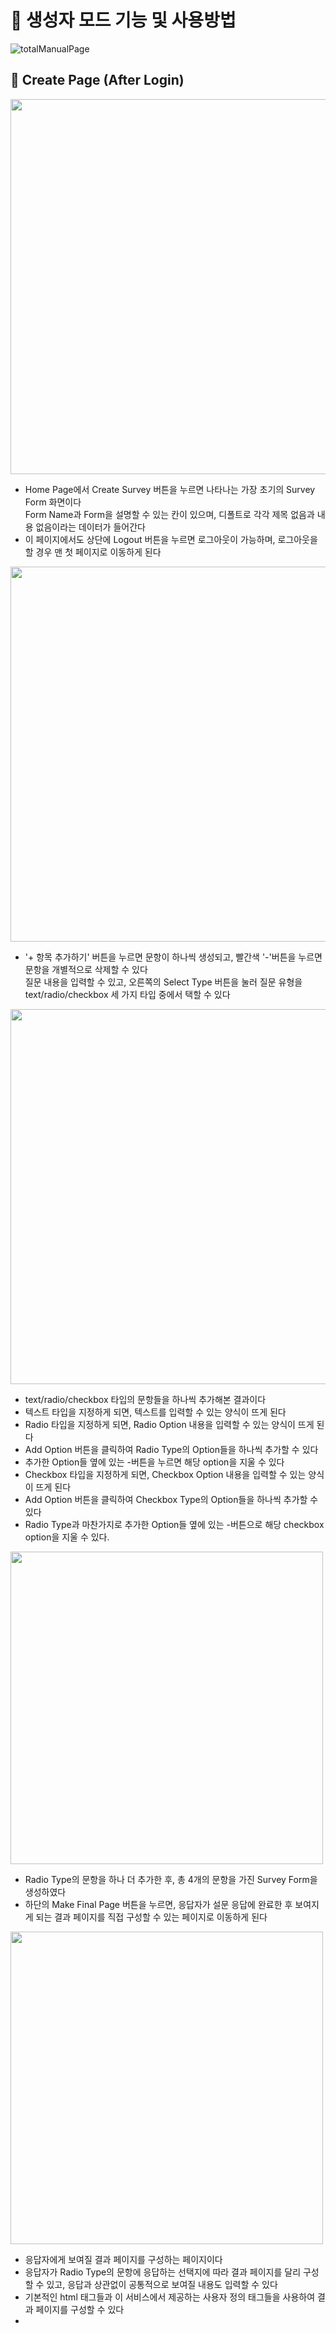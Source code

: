 # 🌱 생성자 모드 기능 및 사용방법
![totalManualPage](https://capsule-render.vercel.app/api?type=waving&color=auto&height=300&section=header&text=Creator-Manual&fontSize=90)

## 🎈 Create Page (After Login)
<img src="https://ifh.cc/g/Gdj5DT.png" width="600px;">
<ul>
  <li>Home Page에서 Create Survey 버튼을 누르면 나타나는 가장 초기의 Survey Form 화면이다</li>
  </li>Form Name과 Form을 설명할 수 있는 칸이 있으며, 디폴트로 각각 제목 없음과 내용 없음이라는 데이터가 들어간다</li>
  <li> 이 페이지에서도 상단에 Logout 버튼을 누르면 로그아웃이 가능하며, 로그아웃을 할 경우 맨 첫 페이지로 이동하게 된다 </li>
</ul>

<img src="https://ifh.cc/g/kJ5wbt.png" width="600px;">
<ul>
  <li>'+ 항목 추가하기' 버튼을 누르면 문항이 하나씩 생성되고, 빨간색 '-'버튼을 누르면 문항을 개별적으로 삭제할 수 있다 </li>
  </li>질문 내용을 입력할 수 있고, 오른쪽의 Select Type 버튼을 눌러 질문 유형을 text/radio/checkbox 세 가지 타입 중에서 택할 수 있다</li>
</ul>

<img src="https://ifh.cc/g/MgrBPO.jpg" width="600px;">
<ul>
  <li>text/radio/checkbox 타입의 문항들을 하나씩 추가해본 결과이다</li>
  <li> 텍스트 타입을 지정하게 되면, 텍스트를 입력할 수 있는 양식이 뜨게 된다 </li>
  
  <li> Radio 타입을 지정하게 되면, Radio Option 내용을 입력할 수 있는 양식이 뜨게 된다 </li>
  <li> Add Option 버튼을 클릭하여 Radio Type의 Option들을 하나씩 추가할 수 있다</li>
  <li> 추가한 Option들 옆에 있는 -버튼을 누르면 해당 option을 지울 수 있다</li>
  
  <li> Checkbox 타입을 지정하게 되면, Checkbox Option 내용을 입력할 수 있는  양식이 뜨게 된다 </li>
  <li> Add Option 버튼을 클릭하여 Checkbox Type의 Option들을 하나씩 추가할 수 있다 </li>
  <li> Radio Type과 마찬가지로 추가한 Option들 옆에 있는 -버튼으로 해당 checkbox option을 지울 수 있다. </li>
</ul>

<img src="https://ifh.cc/g/owFt8S.jpg" width="500px;">
<ul>
  <li>Radio Type의 문항을 하나 더 추가한 후, 총 4개의 문항을 가진 Survey Form을 생성하였다</li>
  <li>하단의 Make Final Page 버튼을 누르면, 응답자가 설문 응답에 완료한 후 보여지게 되는 결과 페이지를 직접 구성할 수 있는 페이지로 이동하게 된다 </li>
</ul>

<img src="https://ifh.cc/g/GWyWAH.jpg" width="500px;">
<ul>
  <li>응답자에게 보여질 결과 페이지를 구성하는 페이지이다 </li>
  <li>응답자가 Radio Type의 문항에 응답하는 선택지에 따라 결과 페이지를 달리 구성할 수 있고, 응답과 상관없이 공통적으로 보여질 내용도 입력할 수 있다 </li>
  <li>기본적인 html 태그들과 이 서비스에서 제공하는 사용자 정의 태그들을 사용하여 결과 페이지를 구성할 수 있다 </li>
  <li></li>
</ul>

